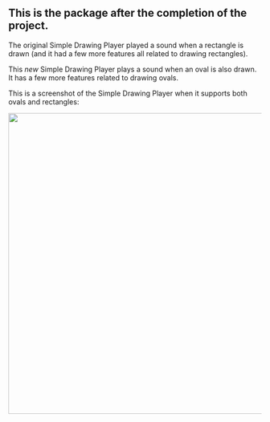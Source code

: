 ## This is the package after the completion of the project.

The original Simple Drawing Player played a sound when a rectangle is drawn (and it had a few more features all related to drawing rectangles).

This *new* Simple Drawing Player plays a sound when an oval is also drawn. It has a few more features related to drawing ovals. 

This is a screenshot of the Simple Drawing Player when it supports both ovals and rectangles:

<img src = "https://i594.photobucket.com/albums/tt22/meghufree/drawing-player-oval-also.png" width=600>
